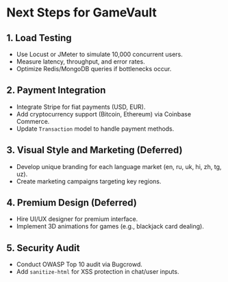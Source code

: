 # Next Steps for GameVault

## 1. Load Testing
- Use Locust or JMeter to simulate 10,000 concurrent users.
- Measure latency, throughput, and error rates.
- Optimize Redis/MongoDB queries if bottlenecks occur.

## 2. Payment Integration
- Integrate Stripe for fiat payments (USD, EUR).
- Add cryptocurrency support (Bitcoin, Ethereum) via Coinbase Commerce.
- Update `Transaction` model to handle payment methods.

## 3. Visual Style and Marketing (Deferred)
- Develop unique branding for each language market (en, ru, uk, hi, zh, tg, uz).
- Create marketing campaigns targeting key regions.

## 4. Premium Design (Deferred)
- Hire UI/UX designer for premium interface.
- Implement 3D animations for games (e.g., blackjack card dealing).

## 5. Security Audit
- Conduct OWASP Top 10 audit via Bugcrowd.
- Add `sanitize-html` for XSS protection in chat/user inputs.